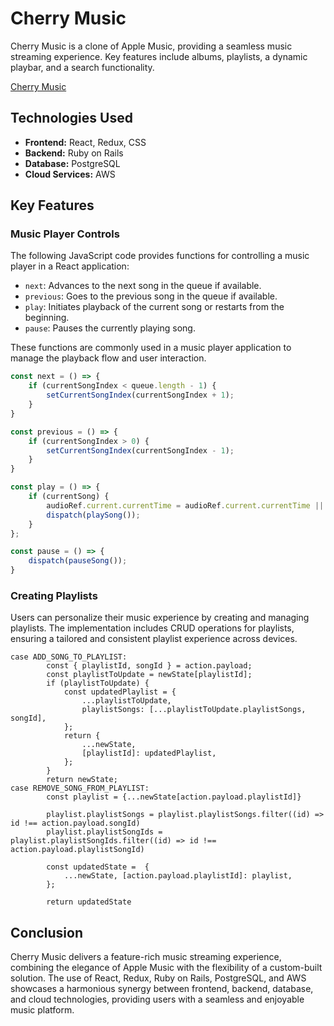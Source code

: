 # Cherry Music

Cherry Music is a clone of Apple Music, providing a seamless music streaming experience. Key features include albums, playlists, a dynamic playbar, and a search functionality.

[Cherry Music](https://cherry-music.onrender.com/)

## Technologies Used

- **Frontend:** React, Redux, CSS
- **Backend:** Ruby on Rails
- **Database:** PostgreSQL
- **Cloud Services:** AWS

## Key Features

### Music Player Controls

The following JavaScript code provides functions for controlling a music player in a React application:

- `next`: Advances to the next song in the queue if available.
- `previous`: Goes to the previous song in the queue if available.
- `play`: Initiates playback of the current song or restarts from the beginning.
- `pause`: Pauses the currently playing song.

These functions are commonly used in a music player application to manage the playback flow and user interaction.


```javascript
const next = () => {
    if (currentSongIndex < queue.length - 1) {
        setCurrentSongIndex(currentSongIndex + 1);
    }
}

const previous = () => {
    if (currentSongIndex > 0) {
        setCurrentSongIndex(currentSongIndex - 1);
    }
}

const play = () => {
    if (currentSong) {
        audioRef.current.currentTime = audioRef.current.currentTime || 0;
        dispatch(playSong());
    }
};

const pause = () => {
    dispatch(pauseSong());
}
```

### Creating Playlists

Users can personalize their music experience by creating and managing playlists. The implementation includes CRUD operations for playlists, ensuring a tailored and consistent playlist experience across devices.

```javacript
case ADD_SONG_TO_PLAYLIST: 
        const { playlistId, songId } = action.payload;
        const playlistToUpdate = newState[playlistId];
        if (playlistToUpdate) {
            const updatedPlaylist = {
                ...playlistToUpdate,
                playlistSongs: [...playlistToUpdate.playlistSongs, songId],
            };
            return {
                ...newState,
                [playlistId]: updatedPlaylist,
            };
        }
        return newState;
case REMOVE_SONG_FROM_PLAYLIST: 
        const playlist = {...newState[action.payload.playlistId]}

        playlist.playlistSongs = playlist.playlistSongs.filter((id) => id !== action.payload.songId)
        playlist.playlistSongIds = playlist.playlistSongIds.filter((id) => id !== action.payload.playlistSongId)

        const updatedState =  {
            ...newState, [action.payload.playlistId]: playlist,
        };

        return updatedState
```


## Conclusion

Cherry Music delivers a feature-rich music streaming experience, combining the elegance of Apple Music with the flexibility of a custom-built solution. The use of React, Redux, Ruby on Rails, PostgreSQL, and AWS showcases a harmonious synergy between frontend, backend, database, and cloud technologies, providing users with a seamless and enjoyable music platform.

